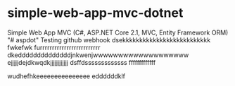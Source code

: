 # simple-web-app-mvc-dotnet
Simple Web App MVC (C#, ASP.NET Core 2.1, MVC, Entity Framework ORM)
"# aspdot" 
Testing github webhook
dsekkkkkkkkkkkkkkkkkkkkkkkkkk
fwkefwk
furrrrrrrrrrrrrrrrrrrrrrrrr
dkeddddddddddddddjnkwenjwwwwwwwwwwwwwwwwwww
ejjjjjdejdkwqdkjjjjjjjjjjjj
dsffdsssssssssssss
fffffffffffff

wudhefhkeeeeeeeeeeeeeee
eddddddklf
